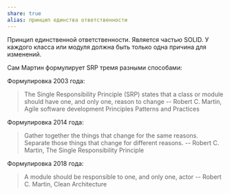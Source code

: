 ```yaml
---
share: true
alias: принцип единства ответственности
---
```


Принцип единственной ответственности. Является частью SOLID. У каждого класса или модуля должна быть только одна причина для изменений.

Сам Мартин формулирует SRP тремя разными способами:

Формулировка 2003 года:
>The Single Responsibility Principle (SRP) states that a class or module should have one, and only one, reason to change
>\-- Robert C. Martin, Agile software development Principles Patterns and Practices

Формулировка 2014 года:
>Gather together the things that change for the same reasons. Separate those things that change for different reasons.
>\-- Robert C. Martin, The Single Responsibility Principle

Формулировка 2018 года:
>A module should be responsible to one, and only one, actor
>\-- Robert C. Martin, Clean Architecture
